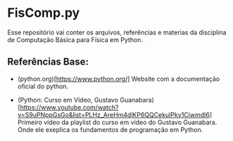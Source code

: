 # FisComp.py
Esse repositório vai conter os arquivos, referências e materias da disciplina de Computação Básica para Física em Python.

## Referências Base:

- (python.org)[https://www.python.org/]
Website com a documentação oficial do python.

- (Python: Curso em Vídeo, Gustavo Guanabara)[https://www.youtube.com/watch?v=S9uPNppGsGo&list=PLHz_AreHm4dlKP6QQCekuIPky1CiwmdI6]
Primeiro vídeo da playlist do curso em vídeo do Gustavo Guanabara. Onde ele exeplica os fundamentos de programação em Python.
